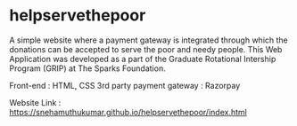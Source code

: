# helpservethepoor
A simple website where a payment gateway is integrated through which the donations can be accepted to serve the poor and needy people.
This Web Application was developed as a part of the Graduate Rotational Intership Program (GRIP) at The Sparks Foundation.

Front-end : HTML, CSS
3rd party payment gateway : Razorpay

Website Link : https://snehamuthukumar.github.io/helpservethepoor/index.html
